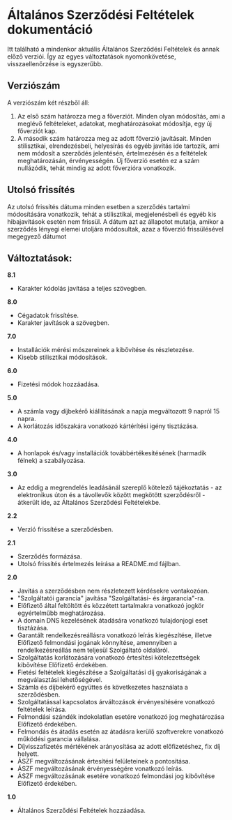 # Általános Szerződési Feltételek dokumentáció

Itt található a mindenkor aktuális Általános Szerződési Feltételek és annak előző verziói. Így az egyes változtatások nyomonkövetése, visszaellenőrzése is egyszerűbb.

## Verziószám

A verziószám két részből áll:

1. Az első szám határozza meg a főverziót. Minden olyan módosítás, ami a meglévő feltételeket, adatokat, meghatározásokat módosítja, egy új főverziót kap.
2. A második szám határozza meg az adott főverzió javításait. Minden stilisztikai, elrendezésbeli, helyesírás és egyéb javítás ide tartozik, ami nem módosít a szerződés jelentésén, értelmezésén és a feltételek meghatározásán, érvényességén. Új főverzió esetén ez a szám nullázódik, tehát mindig az adott főverzióra vonatkozik.

## Utolsó frissítés

Az utolsó frissítés dátuma minden esetben a szerződés tartalmi módosítására vonatkozik, tehát a stilisztikai, megjelenésbeli és egyéb kis hibajavítások esetén nem frissül. A dátum azt az állapotot mutatja, amikor a szerződés lényegi elemei utoljára módosultak, azaz a főverzió frissülésével megegyező dátumot

## Változtatások:

**8.1**

- Karakter kódolás javítása a teljes szövegben.

**8.0**

- Cégadatok frissítése.
- Karakter javítások a szövegben.

**7.0**

- Installációk mérési mószereinek a kibővítése és részletezése.
- Kisebb stilisztikai módosítások.

**6.0**

- Fizetési módok hozzáadása.

**5.0**

- A számla vagy díjbekérő kiállításának a napja megváltozott 9 napról 15 napra.
- A korlátozás időszakára vonatkozó kártérítési igény tisztázása.

**4.0**

- A honlapok és/vagy installációk továbbértékesítésének (harmadik félnek) a szabályozása.

**3.0**

- Az eddig a megrendelés leadásánál szereplő kötelező tájékoztatás - az elektronikus úton és a távollevők között megkötött szerződésről - átkerült ide, az Általános Szerződési Feltételekbe.

**2.2**

- Verzió frissítése a szerződésben.

**2.1**

- Szerződés formázása.
- Utolsó frissítés értelmezés leírása a README.md fájlban.

**2.0**

- Javítás a szerződésben nem részletezett kérdésekre vontakozóan.
- "Szolgáltatói garancia" javítása "Szolgáltatási- és árgarancia"-ra.
- Előfizető által feltöltött és közzétett tartalmakra vonatkozó jogkör egyértelműbb meghatározása.
- A domain DNS kezelésének átadására vonatkozó tulajdonjogi eset tisztázása.
- Garantált rendelkezésreállásra vonatkozó leírás kiegészítése, illetve Előfizető felmondási jogának könnyítése, amennyiben a rendelkezésreállás nem teljesül Szolgáltató oldaláról.
- Szolgáltatás korlátozására vonatkozó értesítési kötelezettségek kibővítése Előfizető érdekében.
- Fietési feltételek kiegészítése a Szolgáltatási díj gyakoriságának a megválasztási lehetőségével.
- Számla és díjbekérő együttes és következetes használata a szerződésben.
- Szolgáltatással kapcsolatos árváltozások érvényesítésére vonatkozó feltételek leírása.
- Felmondási szándék indokolatlan esetére vonatkozó jog meghatározása Előfizető érdekében.
- Felmondás és átadás esetén az átadásra kerülő szoftverekre vonatkozó működési garancia vállalása.
- Díjvisszafizetés mértékének arányosítása az adott előfizetéshez, fix díj helyett.
- ÁSZF megváltozásának értesítési felületeinek a pontosítása.
- ÁSZF megváltozásának érvényességére vonatkozó leírás.
- ÁSZF megváltozásának esetére vonatkozó felmondási jog kibővítése Előfizető érdekében.

**1.0**

- Általános Szerződési Feltételek hozzáadása.
